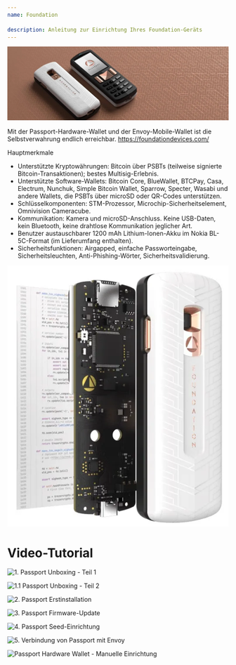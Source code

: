 ```yaml
---
name: Foundation

description: Anleitung zur Einrichtung Ihres Foundation-Geräts
---
```


![cover](assets/cover.webp)

Mit der Passport-Hardware-Wallet und der Envoy-Mobile-Wallet ist die Selbstverwahrung endlich erreichbar. https://foundationdevices.com/

Hauptmerkmale

- Unterstützte Kryptowährungen: Bitcoin über PSBTs (teilweise signierte Bitcoin-Transaktionen); bestes Multisig-Erlebnis.
- Unterstützte Software-Wallets: Bitcoin Core, BlueWallet, BTCPay, Casa, Electrum, Nunchuk, Simple Bitcoin Wallet, Sparrow, Specter, Wasabi und andere Wallets, die PSBTs über microSD oder QR-Codes unterstützen.
- Schlüsselkomponenten: STM-Prozessor, Microchip-Sicherheitselement, Omnivision Cameracube.
- Kommunikation: Kamera und microSD-Anschluss. Keine USB-Daten, kein Bluetooth, keine drahtlose Kommunikation jeglicher Art.
- Benutzer austauschbarer 1200 mAh Lithium-Ionen-Akku im Nokia BL-5C-Format (im Lieferumfang enthalten).
- Sicherheitsfunktionen: Airgapped, einfache Passworteingabe, Sicherheitsleuchten, Anti-Phishing-Wörter, Sicherheitsvalidierung.

![device](assets/1.webp)

# Video-Tutorial

![1. Passport Unboxing - Teil 1](https://youtu.be/rUGTWWUlCgU)

![1.1 Passport Unboxing - Teil 2](https://youtu.be/IXj-s-7odFQ)

![2. Passport Erstinstallation](https://youtu.be/o4VxtDdcFUU)

![3. Passport Firmware-Update](https://youtu.be/YZQF9ATUnHU)

![4. Passport Seed-Einrichtung](https://youtu.be/3dmLeCnNGSI)

![5. Verbindung von Passport mit Envoy](https://youtu.be/x-EERNXlvrc)

![Passport Hardware Wallet - Manuelle Einrichtung](https://youtu.be/UKzMHsjJFYU)
